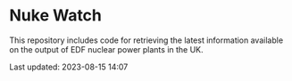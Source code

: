 # Nuke Watch

This repository includes code for retrieving the latest information available on the output of EDF nuclear power plants in the UK.

Last updated: 2023-08-15 14:07